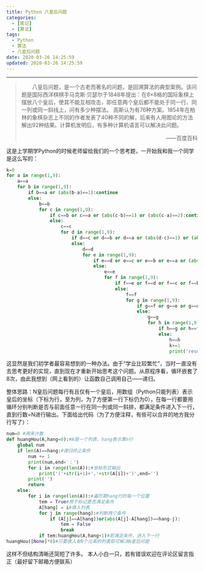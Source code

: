 ```yaml
---
title: Python 八皇后问题
categories:
  - [笔记]
  - [算法]
tags:
  - Python
  - 算法
  - 八皇后问题
date: 2020-03-26 14:25:59
updated: 2020-03-26 14:25:59
---
```


---
> &emsp;&emsp;八皇后问题，是一个古老而著名的问题，是回溯算法的典型案例。该问题是国际西洋棋棋手马克斯·贝瑟尔于1848年提出：在8×8格的国际象棋上摆放八个皇后，使其不能互相攻击，即任意两个皇后都不能处于同一行、同一列或同一斜线上，问有多少种摆法。 高斯认为有76种方案。1854年在柏林的象棋杂志上不同的作者发表了40种不同的解，后来有人用图论的方法解出92种结果。计算机发明后，有多种计算机语言可以解决此问题。<p align="right">——百度百科</p>


这是上学期学Python的时候老师留给我们的一个思考题，一开始我和我一个同学是这么写的：
```python
k=0
for a in range(1,9):
    a==a
    for b in range(1,9):
        if b==a or (abs(b-a)==1):continue
        else:
            b==b
            for c in range(1,9):
                if c==b or c==a or (abs(c-b)==1) or (abs(c-a)==2):continue
                else:
                    c==c
                    for d in range(1,9):
                        if d==c or d==b or d==a or (abs(d-c)==1) or (abs(d-b)==2) or (abs(d-a)==3):continue
                        else:
                            d==d
                            for e in range(1,9):
                                if e==d or e==c or e==b or e==a or (abs(e-d)==1) or (abs(e-c)==2) or (abs(e-b)==3) or (abs(e-a)==4):continue
                                else:
                                    e==e
                                    for f in range(1,9):
                                        if f==e or f==d or f==c or f==b or f==a or (abs(f-e)==1) or (abs(f-d)==2) or (abs(f-c)==3) or (abs(f-b)==4) or (abs(f-a)==5):continue
                                        else:
                                            f==f
                                            for g in range(1,9):
                                                if g==f or g==e or g==d or g==c or g==b or g==a or (abs(g-f)==1) or (abs(g-e)==2) or (abs( g-d)==3) or (abs(g-c)==4) or (abs(g-b)==5) or (abs(g-a)==6):continue
                                                else:
                                                    g==g
                                                    for h in range(1,9):
                                                        if h==g or h==f or h==e or h==d or h==c or h==b or h==a or (abs(h-g)==1) or (abs(h-f)==2)  or (abs(h-e)==3) or (abs(h-d)==4) or (abs(h-c)==5) or (abs(h-b)== 6) or (abs(h-a)==7):continue
                                                        else:
                                                            h==h
                                                            k+=1
                                                            print('result',k,':','(1,',a,'),(2,',b,'),(3,',c,'),(4,',d,'),(5,',e,'),(6,',f,'),(7,',g,'),(8,',h,')')

```
这显然是我们初学者最容易想到的一种办法。由于“学业比较繁忙”，当时一直没有去思考更好的实现，直到现在才重新开始思考这个问题。从原程序看，循环嵌套了8次，由此我想到（网上看到的）让函数自己调用自己——递归。

整体思路：N皇后问题每行有且仅有一个皇后，用数组（Python只能列表）表示皇后的坐标（下标为行，至为列，为了方便第一行下标仍为0），在每一行都要用循环分别判断是否与前面任意一行在同一列或同一斜排，都满足条件进入下一行，直到行数=N进行输出。下面给出代码（为了方便注释，有些可以合并的地方我分行写了）：
```python
num=0 #用来计数
def huangHou(A,hang=0):#A是一个列表，hang表示第n行
    global num
    if len(A)==hang:#递归终止条件
        num += 1
        print(num,end='：')
        for i in range(len(A)):#坐标形式输出
            print('('+str(i+1)+','+str(A[i])+')',end='')
        print('')
        return
    else:
        for i in range(len(A)):#遍历第hang行的每一个位置
            tem = True#用于标记是否满足条件
            A[hang] = i#填入列表
            for j in range(hang):#判断两个条件
                if (A[j]==A[hang])or(abs(A[j]-A[hang])==hang-j):
                    tem = False
                    break
            if tem:huangHou(A,hang+1)#若满足条件，进入下一行
huangHou([None]*8)#只要填入有N个元素的列表即可解决N皇后问题

```
这样不但结构清晰还简短了许多。
本人小白一只，若有错误欢迎在评论区留言指正（最好留下邮箱方便联系）
